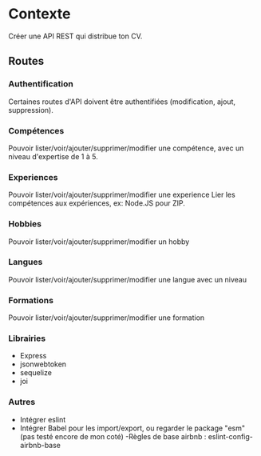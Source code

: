 # Contexte
Créer une API REST qui distribue ton CV.

## Routes

### Authentification
Certaines routes d'API doivent être authentifiées (modification, ajout, suppression).

### Compétences
Pouvoir lister/voir/ajouter/supprimer/modifier une compétence, avec un niveau d'expertise de 1 à 5.

### Experiences
Pouvoir lister/voir/ajouter/supprimer/modifier une experience
Lier les compétences aux expériences, ex: Node.JS pour ZIP.

### Hobbies
Pouvoir lister/voir/ajouter/supprimer/modifier un hobby

 ### Langues
 Pouvoir lister/voir/ajouter/supprimer/modifier une langue avec un niveau

 ### Formations
 Pouvoir lister/voir/ajouter/supprimer/modifier une formation

 ### Librairies

- Express
- jsonwebtoken
- sequelize
- joi

### Autres

- Intégrer eslint
- Intégrer Babel pour les import/export, ou regarder le package "esm" (pas testé encore de mon coté)
-Règles de base airbnb : eslint-config-airbnb-base
